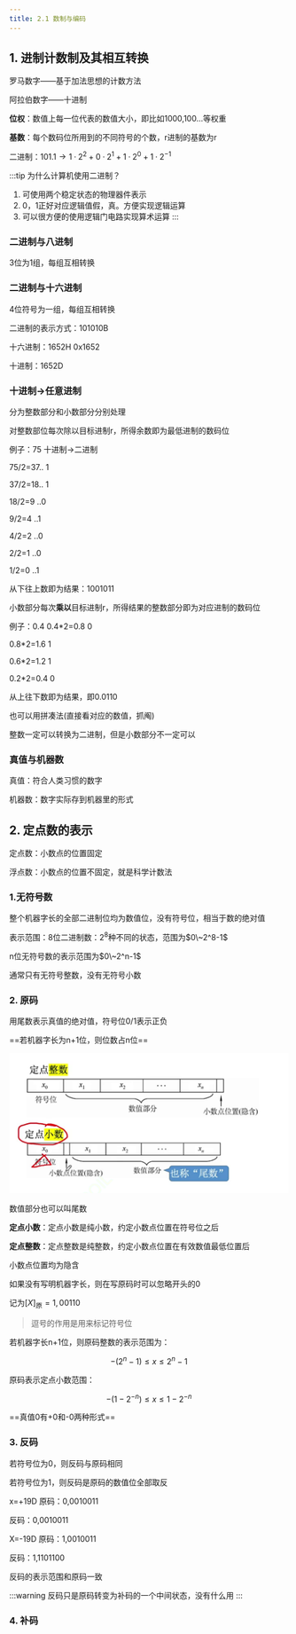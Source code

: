 ```yaml
---
title: 2.1 数制与编码
---
```


## 1. 进制计数制及其相互转换

罗马数字——基于加法思想的计数方法

阿拉伯数字——十进制

**位权**：数值上每一位代表的数值大小，即比如1000,100...等权重

**基数**：每个数码位所用到的不同符号的个数，r进制的基数为r

二进制：101.1$\to 1·2^2+0·2^1+1·2^0+1·2^{-1}$

:::tip 为什么计算机使用二进制？
1. 可使用两个稳定状态的物理器件表示
2. 0，1正好对应逻辑值假，真。方便实现逻辑运算
3. 可以很方便的使用逻辑门电路实现算术运算
:::

### 二进制与八进制

3位为1组，每组互相转换

### 二进制与十六进制

4位符号为一组，每组互相转换

二进制的表示方式：101010B

十六进制：1652H 0x1652

十进制：1652D

### 十进制→任意进制

分为整数部分和小数部分分别处理

对整数部位每次除以目标进制r，所得余数即为最低进制的数码位

例子：75 十进制→二进制

75/2=37.. 1

37/2=18.. 1

18/2=9 ..0

9/2=4 ..1

4/2=2 ..0

2/2=1 ..0

1/2=0 ..1

从下往上数即为结果：1001011

小数部分每次**乘以**目标进制r，所得结果的整数部分即为对应进制的数码位

例子：0.4
0.4*2=0.8 0

0.8*2=1.6 1

0.6*2=1.2 1

0.2*2=0.4 0

从上往下数即为结果，即0.0110

也可以用拼凑法(直接看对应的数值，抓阄)


整数一定可以转换为二进制，但是小数部分不一定可以

### 真值与机器数

真值：符合人类习惯的数字

机器数：数字实际存到机器里的形式

## 2. 定点数的表示

定点数：小数点的位置固定

浮点数：小数点的位置不固定，就是科学计数法

### 1.无符号数

整个机器字长的全部二进制位均为数值位，没有符号位，相当于数的绝对值

表示范围：8位二进制数：$2^8$种不同的状态，范围为$0\~2^8-1$

n位无符号数的表示范围为$0\~2^n-1$

通常只有无符号整数，没有无符号小数




### 2. 原码

用尾数表示真值的绝对值，符号位0/1表示正负

==若机器字长为n+1位，则位数占n位==

![](image.png)

数值部分也可以叫尾数

**定点小数**：定点小数是纯小数，约定小数点位置在符号位之后

**定点整数**：定点整数是纯整数，约定小数点位置在有效数值最低位置后

小数点位置均为隐含

如果没有写明机器字长，则在写原码时可以忽略开头的0

记为$[X]_\text{原}=1,00110$

>逗号的作用是用来标记符号位

若机器字长n+1位，则原码整数的表示范围为：

$$-(2^n-1)\leq x\leq 2^n -1$$



原码表示定点小数范围：

$$-(1-2^{-n})\leq x\leq 1-2^{-n}$$

==真值0有+0和-0两种形式==

### 3. 反码

若符号位为0，则反码与原码相同

若符号位为1，则反码是原码的数值位全部取反

x=+19D 原码：0,0010011

反码：0,0010011

X=-19D 原码：1,0010011

反码：1,1101100

反码的表示范围和原码一致

:::warning
反码只是原码转变为补码的一个中间状态，没有什么用
:::


### 4. 补码














